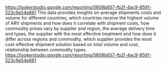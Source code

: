 https://lookerstudio.google.com/reporting/5808b657-fb2f-4ac9-8591-523c9e54e881 This data provides insights on average shipments costs and volume for different countries, which countries receive the highest volume of ARV shipments and how does it correlate with shipment costs, how commodity prices vary  by supplier and region, the average delivery time and types, the supplier with the most effective treatment and how does it differ across regions and commodity, which supplier provides the most cost-effective shipment solution based on total volume and cost, relationship between commodity types.
https://lookerstudio.google.com/reporting/5808b657-fb2f-4ac9-8591-523c9e54e881
